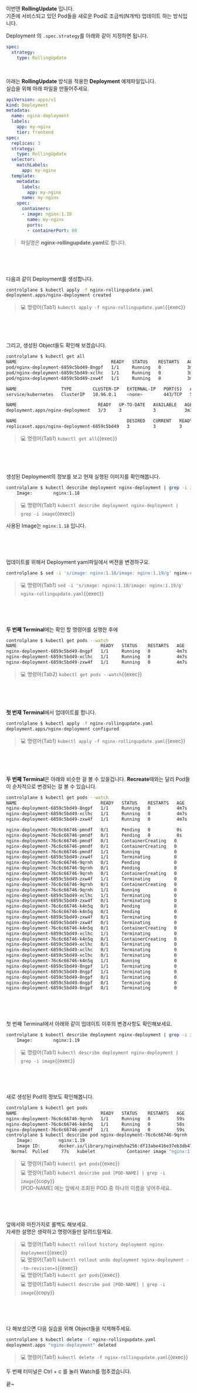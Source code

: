 이번엔 **RollingUpdate** 입니다.  
기존에 서비스되고 있던 Pod들을 새로운 Pod로 조금씩(N개씩) 업데이트 하는 방식입니다.

Deployment 의 `.spec.strategy`를 아래와 같이 지정하면 됩니다.
```yaml
spec:
  strategy:
    type: RollingUpdate
```

<br>

아래는 **RollingUpdate** 방식을 적용한 **Deployment** 예제파일입니다.  
실습을 위해 아래 파일을 만들어주세요.
```yaml
apiVersion: apps/v1
kind: Deployment
metadata:
  name: nginx-deployment
  labels:
    app: my-nginx
    tier: frontend
spec:
  replicas: 3
  strategy:
    type: RollingUpdate
  selector:
    matchLabels:
      app: my-nginx
  template:
    metadata:
      labels:
        app: my-nginx
      name: my-nginx
    spec:
      containers:
      - image: nginx:1.18
        name: my-nginx
        ports:
        - containerPort: 80
```
> 파일명은 **nginx-rollingupdate.yaml**로 합니다.

<br><br><br>

다음과 같이 Deployment를 생성합니다.
```bash
controlplane $ kubectl apply -f nginx-rollingupdate.yaml
deployment.apps/nginx-deployment created
```

> 💻 명령어(Tab1) `kubectl apply -f nginx-rollingupdate.yaml`{{exec}}

<br><br><br>

그리고, 생성된 Object들도 확인해 보겠습니다.
```bash
controlplane $ kubectl get all
NAME                                    READY   STATUS    RESTARTS   AGE
pod/nginx-deployment-6859c5bd49-8ngpf   1/1     Running   0          3m3s
pod/nginx-deployment-6859c5bd49-xclhc   1/1     Running   0          3m3s
pod/nginx-deployment-6859c5bd49-zxw4f   1/1     Running   0          3m3s

NAME                 TYPE        CLUSTER-IP   EXTERNAL-IP   PORT(S)   AGE
service/kubernetes   ClusterIP   10.96.0.1    <none>        443/TCP   5d23h

NAME                               READY   UP-TO-DATE   AVAILABLE   AGE
deployment.apps/nginx-deployment   3/3     3            3           3m3s

NAME                                          DESIRED   CURRENT   READY   AGE
replicaset.apps/nginx-deployment-6859c5bd49   3         3         3       3m3s
```

> 💻 명령어(Tab1) `kubectl get all`{{exec}}

<br><br><br>

생성된 Deployment의 정보를 보고 현재 실행된 이미지를 확인해봅니다.
```bash
controlplane $ kubectl describe deployment nginx-deployment | grep -i image
    Image:        nginx:1.18
```

> 💻 명령어(Tab1) `kubectl describe deployment nginx-deployment | grep -i image`{{exec}}

사용된 Image는 `nginx:1.18` 입니다.

<br><br><br>

업데이트를 위해서 Deployment yaml파일에서 버젼을 변경하구요.
```bash
controlplane $ sed -i 's/image: nginx:1.18/image: nginx:1.19/g' nginx-rollingupdate.yaml
```

> 💻 명령어(Tab1) `sed -i 's/image: nginx:1.18/image: nginx:1.19/g' nginx-rollingupdate.yaml`{{exec}}

<br><br><br>

**두 번째 Terminal**에는 확인 할 명령어를 실행한 후에
```bash
controlplane $ kubectl get pods --watch
NAME                                READY   STATUS    RESTARTS   AGE
nginx-deployment-6859c5bd49-8ngpf   1/1     Running   0          4m7s
nginx-deployment-6859c5bd49-xclhc   1/1     Running   0          4m7s
nginx-deployment-6859c5bd49-zxw4f   1/1     Running   0          4m7s

```

> 💻 명령어(Tab2) `kubectl get pods --watch`{{exec}}

<br><br><br>

**첫 번재 Terminal**에서 업데이트를 합니다.
```bash
controlplane $ kubectl apply -f nginx-rollingupdate.yaml
deployment.apps/nginx-deployment configured
```

> 💻 명령어(Tab1) `kubectl apply -f nginx-rollingupdate.yaml`{{exec}}

<br><br><br>

**두 번째 Terminal**은 아래와 비슷한 걸 볼 수 있을겁니다. **Recreate**때와는 달리 Pod들이 순차적으로 변경되는 걸 볼 수 있습니다.
```bash
controlplane $ kubectl get pods --watch
NAME                                READY   STATUS    RESTARTS   AGE
nginx-deployment-6859c5bd49-8ngpf   1/1     Running   0          4m7s
nginx-deployment-6859c5bd49-xclhc   1/1     Running   0          4m7s
nginx-deployment-6859c5bd49-zxw4f   1/1     Running   0          4m7s

nginx-deployment-76c6c66746-pmndf   0/1     Pending   0          0s
nginx-deployment-76c6c66746-pmndf   0/1     Pending   0          0s
nginx-deployment-76c6c66746-pmndf   0/1     ContainerCreating   0          0s
nginx-deployment-76c6c66746-pmndf   0/1     ContainerCreating   0          0s
nginx-deployment-76c6c66746-pmndf   1/1     Running             0          0s
nginx-deployment-6859c5bd49-zxw4f   1/1     Terminating         0          4m27s
nginx-deployment-76c6c66746-9qrnh   0/1     Pending             0          0s
nginx-deployment-76c6c66746-9qrnh   0/1     Pending             0          1s
nginx-deployment-76c6c66746-9qrnh   0/1     ContainerCreating   0          1s
nginx-deployment-6859c5bd49-zxw4f   1/1     Terminating         0          4m28s
nginx-deployment-76c6c66746-9qrnh   0/1     ContainerCreating   0          1s
nginx-deployment-76c6c66746-9qrnh   1/1     Running             0          1s
nginx-deployment-6859c5bd49-xclhc   1/1     Terminating         0          4m28s
nginx-deployment-6859c5bd49-zxw4f   0/1     Terminating         0          4m28s
nginx-deployment-76c6c66746-k4n5q   0/1     Pending             0          0s
nginx-deployment-76c6c66746-k4n5q   0/1     Pending             0          0s
nginx-deployment-6859c5bd49-zxw4f   0/1     Terminating         0          4m29s
nginx-deployment-6859c5bd49-zxw4f   0/1     Terminating         0          4m29s
nginx-deployment-76c6c66746-k4n5q   0/1     ContainerCreating   0          1s
nginx-deployment-6859c5bd49-xclhc   1/1     Terminating         0          4m29s
nginx-deployment-76c6c66746-k4n5q   0/1     ContainerCreating   0          1s
nginx-deployment-6859c5bd49-xclhc   0/1     Terminating         0          4m29s
nginx-deployment-6859c5bd49-xclhc   0/1     Terminating         0          4m29s
nginx-deployment-6859c5bd49-xclhc   0/1     Terminating         0          4m29s
nginx-deployment-76c6c66746-k4n5q   1/1     Running             0          2s
nginx-deployment-6859c5bd49-8ngpf   1/1     Terminating         0          4m30s
nginx-deployment-6859c5bd49-8ngpf   1/1     Terminating         0          4m30s
nginx-deployment-6859c5bd49-8ngpf   0/1     Terminating         0          4m30s
nginx-deployment-6859c5bd49-8ngpf   0/1     Terminating         0          4m31s
nginx-deployment-6859c5bd49-8ngpf   0/1     Terminating         0          4m31s
```

<br><br><br>

첫 번째 Terminal에서 아래와 같이 업데이트 이후의 변경사항도 확인해보세요.
```bash
controlplane $ kubectl describe deployment nginx-deployment | grep -i image
    Image:        nginx:1.19
```

> 💻 명령어(Tab1) `kubectl describe deployment nginx-deployment | grep -i image`{{exec}}

<br><br><br>

새로 생성된 Pod의 정보도 확인해봅니다.
```bash
controlplane $ kubectl get pods
NAME                                READY   STATUS    RESTARTS   AGE
nginx-deployment-76c6c66746-9qrnh   1/1     Running   0          59s
nginx-deployment-76c6c66746-k4n5q   1/1     Running   0          58s
nginx-deployment-76c6c66746-pmndf   1/1     Running   0          59s
controlplane $ kubectl describe pod nginx-deployment-76c6c66746-9qrnh | grep -i image
    Image:          nginx:1.19
    Image ID:       docker.io/library/nginx@sha256:df13abe416e37eb3db4722840dd479b00ba193ac6606e7902331dcea50f4f1f2
  Normal  Pulled     77s   kubelet            Container image "nginx:1.19" already present on machine
```

> 💻 명령어(Tab1) `kubectl get pods`{{exec}}  
> 💻 명령어(Tab1) `kubectl describe pod [POD-NAME] | grep -i image`{{copy}}  
> [POD-NAME] 에는 앞에서 조회된 POD 중 하나의 이름을 넣어주세요.

<br><br><br>

앞에서와 마찬가지로 롤백도 해보세요.  
자세한 설명은 생략하고 명령어들만 알려드릴게요.

> 💻 명령어(Tab1) `kubectl rollout history deployment nginx-deployment`{{exec}}  
> 💻 명령어(Tab1) `kubectl rollout undo deployment nginx-deployment --to-revision=1`{{exec}}  
> 💻 명령어(Tab1) `kubectl get pods`{{exec}}  
> 💻 명령어(Tab1) `kubectl describe pod [POD-NAME] | grep -i image`{{copy}}  

<br><br><br>

다 해보셨으면 다음 실습을 위해 Object들을 삭제해주세요.  
```bash
controlplane $ kubectl delete -f nginx-rollingupdate.yaml
deployment.apps "nginx-deployment" deleted
```

> 💻 명령어(Tab1) `kubectl delete -f nginx-rollingupdate.yaml`{{exec}}

두 번째 터미널은 Ctrl + c 를 눌러 Watch를 멈추겠습니다.

끝~